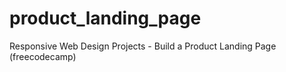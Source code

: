 # product_landing_page
Responsive Web Design Projects - Build a Product Landing Page (freecodecamp)
